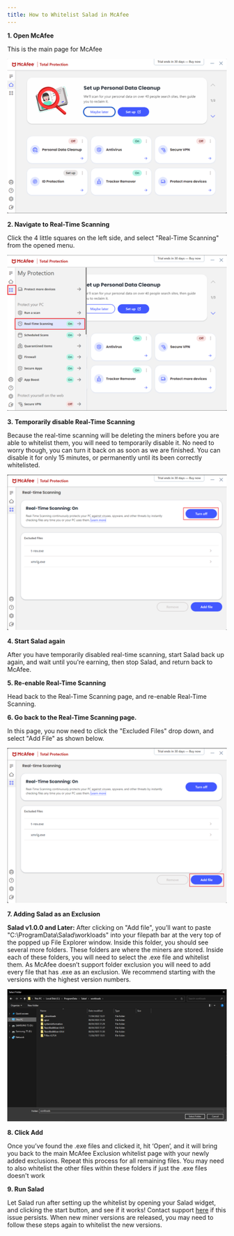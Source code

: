 ```yaml
---
title: How to Whitelist Salad in McAfee
---
```


**1. Open McAfee**

This is the main page for McAfee

![](./content/images/Troubleshooting/Antivirus/How-to-Whitelist-Salad-in-McAfee-1.png)

**2. Navigate to Real-Time Scanning**

Click the 4 little squares on the left side, and select "Real-Time Scanning" from the opened menu.

![](./content/images/Troubleshooting/Antivirus/How-to-Whitelist-Salad-in-McAfee-2.png)

**3.** **Temporarily disable Real-Time Scanning**

Because the real-time scanning will be deleting the miners before you are able to whitelist them, you will need to
temporarily disable it. No need to worry though, you can turn it back on as soon as we are finished. You can disable it
for only 15 minutes, or permanently until its been correctly whitelisted.

![](./content/images/Troubleshooting/Antivirus/How-to-Whitelist-Salad-in-McAfee-3.png)

**4. Start Salad again**

After you have temporarily disabled real-time scanning, start Salad back up again, and wait until you're earning, then
stop Salad, and return back to McAfee.

**5. Re-enable Real-Time Scanning**

Head back to the Real-Time Scanning page, and re-enable Real-Time Scanning.

**6. Go back to the Real-Time Scanning page.**

In this page, you now need to click the "Excluded Files" drop down, and select "Add File" as shown below.

![](./content/images/Troubleshooting/Antivirus/How-to-Whitelist-Salad-in-McAfee-4.png)

**7. Adding Salad as an Exclusion**

**Salad v1.0.0 and Later:** After clicking on "Add file", you’ll want to paste "C:\\ProgramData\\Salad\\workloads" into
your filepath bar at the very top of the popped up File Explorer window. Inside this folder, you should see several more
folders. These folders are where the miners are stored. Inside each of these folders, you will need to select the .exe
file and whitelist them. As McAfee doesn’t support folder exclusion you will need to add every file that has .exe as an
exclusion. We recommend starting with the versions with the highest version numbers.

![](./content/images/Troubleshooting/Antivirus/How-to-Whitelist-Salad-in-McAfee-5.png)

**8. Click Add**

Once you’ve found the .exe files and clicked it, hit ‘Open’, and it will bring you back to the main McAfee Exclusion
whitelist page with your newly added exclusions. Repeat this process for all remaining files. You may need to also
whitelist the other files within these folders if just the .exe files doesn't work

**9. Run Salad**

Let Salad run after setting up the whitelist by opening your Salad widget, and clicking the start button, and see if it
works! Contact support [here](/docs/Guides/Your-PC/216-how-to-create-a-support-ticket) if this issue persists. When new
miner versions are released, you may need to follow these steps again to whitelist the new versions.
